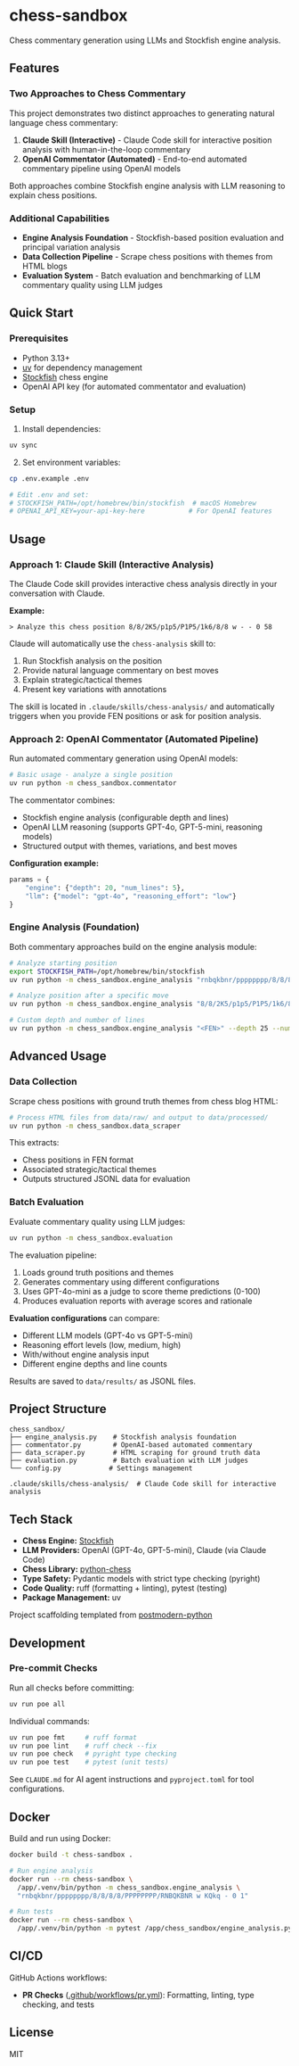 # chess-sandbox

Chess commentary generation using LLMs and Stockfish engine analysis.

## Features

### Two Approaches to Chess Commentary

This project demonstrates two distinct approaches to generating natural language chess commentary:

1. **Claude Skill (Interactive)** - Claude Code skill for interactive position analysis with human-in-the-loop commentary
2. **OpenAI Commentator (Automated)** - End-to-end automated commentary pipeline using OpenAI models

Both approaches combine Stockfish engine analysis with LLM reasoning to explain chess positions.

### Additional Capabilities

- **Engine Analysis Foundation** - Stockfish-based position evaluation and principal variation analysis
- **Data Collection Pipeline** - Scrape chess positions with themes from HTML blogs
- **Evaluation System** - Batch evaluation and benchmarking of LLM commentary quality using LLM judges

## Quick Start

### Prerequisites

- Python 3.13+
- [uv](https://docs.astral.sh/uv/) for dependency management
- [Stockfish](https://stockfishchess.org/download/) chess engine
- OpenAI API key (for automated commentator and evaluation)

### Setup

1. Install dependencies:
```bash
uv sync
```

2. Set environment variables:
```bash
cp .env.example .env

# Edit .env and set:
# STOCKFISH_PATH=/opt/homebrew/bin/stockfish  # macOS Homebrew
# OPENAI_API_KEY=your-api-key-here           # For OpenAI features
```

## Usage

### Approach 1: Claude Skill (Interactive Analysis)

The Claude Code skill provides interactive chess analysis directly in your conversation with Claude.

**Example:**
```
> Analyze this chess position 8/8/2K5/p1p5/P1P5/1k6/8/8 w - - 0 58
```

Claude will automatically use the `chess-analysis` skill to:
1. Run Stockfish analysis on the position
2. Provide natural language commentary on best moves
3. Explain strategic/tactical themes
4. Present key variations with annotations

The skill is located in `.claude/skills/chess-analysis/` and automatically triggers when you provide FEN positions or ask for position analysis.

### Approach 2: OpenAI Commentator (Automated Pipeline)

Run automated commentary generation using OpenAI models:

```bash
# Basic usage - analyze a single position
uv run python -m chess_sandbox.commentator
```

The commentator combines:
- Stockfish engine analysis (configurable depth and lines)
- OpenAI LLM reasoning (supports GPT-4o, GPT-5-mini, reasoning models)
- Structured output with themes, variations, and best moves

**Configuration example:**
```python
params = {
    "engine": {"depth": 20, "num_lines": 5},
    "llm": {"model": "gpt-4o", "reasoning_effort": "low"}
}
```

### Engine Analysis (Foundation)

Both commentary approaches build on the engine analysis module:

```bash
# Analyze starting position
export STOCKFISH_PATH=/opt/homebrew/bin/stockfish
uv run python -m chess_sandbox.engine_analysis "rnbqkbnr/pppppppp/8/8/8/8/PPPPPPPP/RNBQKBNR w KQkq - 0 1"

# Analyze position after a specific move
uv run python -m chess_sandbox.engine_analysis "8/8/2K5/p1p5/P1P5/1k6/8/8 w - - 0 58" --next-move Kb5

# Custom depth and number of lines
uv run python -m chess_sandbox.engine_analysis "<FEN>" --depth 25 --num-lines 3
```

## Advanced Usage

### Data Collection

Scrape chess positions with ground truth themes from chess blog HTML:

```bash
# Process HTML files from data/raw/ and output to data/processed/
uv run python -m chess_sandbox.data_scraper
```

This extracts:
- Chess positions in FEN format
- Associated strategic/tactical themes
- Outputs structured JSONL data for evaluation

### Batch Evaluation

Evaluate commentary quality using LLM judges:

```bash
uv run python -m chess_sandbox.evaluation
```

The evaluation pipeline:
1. Loads ground truth positions and themes
2. Generates commentary using different configurations
3. Uses GPT-4o-mini as a judge to score theme predictions (0-100)
4. Produces evaluation reports with average scores and rationale

**Evaluation configurations** can compare:
- Different LLM models (GPT-4o vs GPT-5-mini)
- Reasoning effort levels (low, medium, high)
- With/without engine analysis input
- Different engine depths and line counts

Results are saved to `data/results/` as JSONL files.

## Project Structure

```
chess_sandbox/
├── engine_analysis.py    # Stockfish analysis foundation
├── commentator.py        # OpenAI-based automated commentary
├── data_scraper.py       # HTML scraping for ground truth data
├── evaluation.py         # Batch evaluation with LLM judges
└── config.py            # Settings management

.claude/skills/chess-analysis/  # Claude Code skill for interactive analysis
```

## Tech Stack

- **Chess Engine:** [Stockfish](https://stockfishchess.org/)
- **LLM Providers:** OpenAI (GPT-4o, GPT-5-mini), Claude (via Claude Code)
- **Chess Library:** [python-chess](https://python-chess.readthedocs.io/)
- **Type Safety:** Pydantic models with strict type checking (pyright)
- **Code Quality:** ruff (formatting + linting), pytest (testing)
- **Package Management:** uv

Project scaffolding templated from [postmodern-python](https://github.com/carderne/postmodern-python)

## Development

### Pre-commit Checks

Run all checks before committing:
```bash
uv run poe all
```

Individual commands:
```bash
uv run poe fmt     # ruff format
uv run poe lint    # ruff check --fix
uv run poe check   # pyright type checking
uv run poe test    # pytest (unit tests)
```

See `CLAUDE.md` for AI agent instructions and `pyproject.toml` for tool configurations.

## Docker

Build and run using Docker:

```bash
docker build -t chess-sandbox .

# Run engine analysis
docker run --rm chess-sandbox \
  /app/.venv/bin/python -m chess_sandbox.engine_analysis \
  "rnbqkbnr/pppppppp/8/8/8/8/PPPPPPPP/RNBQKBNR w KQkq - 0 1"

# Run tests
docker run --rm chess-sandbox \
  /app/.venv/bin/python -m pytest /app/chess_sandbox/engine_analysis.py -v
```

## CI/CD

GitHub Actions workflows:
- **PR Checks** ([.github/workflows/pr.yml](.github/workflows/pr.yml)): Formatting, linting, type checking, and tests

## License

MIT

